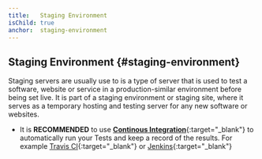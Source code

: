 ```yaml
---
title:   Staging Environment
isChild: true
anchor:  staging-environment
---
```


## Staging Environment {#staging-environment}

Staging servers are usually use to is a type of server that is used to test a software, website or service in a production-similar environment before being set live. It is part of a staging environment or staging site, where it serves as a temporary hosting and testing server for any new software or websites.

- It is **RECOMMENDED** to use [**Continous Integration**](https://www.thoughtworks.com/continuous-integration){:target="_blank"} to automatically run your Tests and keep a record of the results. For example [Travis CI](https://travis-ci.org/){:target="_blank"} or [Jenkins](https://jenkins.io/){:target="_blank"}

